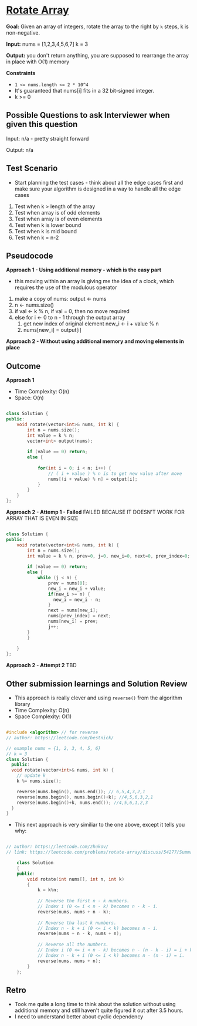 # [Rotate Array](https://leetcode.com/problems/rotate-array/)

**Goal:** 
Given an array of integers, rotate the array to the right by `k` steps, k is non-negative.

**Input:**
nums = [1,2,3,4,5,6,7]
k = 3

**Output:**
you don't return anything, you are supposed to rearrange the array in place with O(1) memory

**Constraints**
* `1 <= nums.length <= 2 * 10^4`
* It's guaranteed that nums[i] fits in a 32 bit-signed integer.
* k >= 0

## Possible Questions to ask Interviewer when given this question

Input: 
n/a - pretty straight forward

Output:
n/a

## Test Scenario

- Start planning the test cases - think about all the edge cases first and make sure your algorithm is designed in a way to handle all the edge cases

1. Test when k > length of the array
2. Test when array is of odd elements
3. Test when array is of even elements
4. Test when k is lower bound
5. Test when k is mid bound
6. Test when k = n-2

## Pseudocode

**Approach 1 - Using additional memory - which is the easy part**
- this moving within an array is giving me the idea of a clock, which requires the use of the modulous operator

1. make a copy of nums: output <- nums
2. n <- nums.size()
3. if val <- k % n, if val = 0, then no move required
4. else for i <- 0 to n - 1 through the output array
   1. get new index of original element new_i <- i + value % n
   2. nums[new_i] = output[i]

**Approach 2 - Without using additional memory and moving elements in place**



## Outcome

**Approach 1**
* Time Complexity: O(n)
* Space: O(n)

```cpp

class Solution {
public:
    void rotate(vector<int>& nums, int k) {
        int n = nums.size();
        int value = k % n;
        vector<int> output(nums);
        
        if (value == 0) return;
        else {
            
            for(int i = 0; i < n; i++) {
                // ( i + value ) % n is to get new value after move
                nums[(i + value) % n] = output[i];
            }
        }
    }
};

```

**Approach 2 - Attemp 1 - Failed**
FAILED BECAUSE IT DOESN'T WORK FOR ARRAY THAT IS EVEN IN SIZE

```cpp

class Solution {
public:
    void rotate(vector<int>& nums, int k) {
        int n = nums.size();
        int value = k % n, prev=0, j=0, new_i=0, next=0, prev_index=0;
        
        if (value == 0) return;
        else {
            while (j < n) {
                prev = nums[0];
                new_i = new_i + value;
                if(new_i >= n) {
                  new_i = new_i - n;
                }
                next = nums[new_i];
                nums[prev_index] = next;
                nums[new_i] = prev;
                j++;
        }  
        }
   
    }
};

```

**Approach 2 - Attempt 2**
TBD

## Other submission learnings and Solution Review

* This approach is really clever and using `reverse()` from the algorithm library
* Time Complexity: O(n)
* Space Complexity: O(1)

```cpp

#include <algorithm> // for reverse
// author: https://leetcode.com/bestnick/

// example nums = {1, 2, 3, 4, 5, 6}
// k = 3
class Solution {
  public:
  void rotate(vector<int>& nums, int k) {
    // update k 
    k %= nums.size(); 

    reverse(nums.begin(), nums.end()); // 6,5,4,3,2,1
    reverse(nums.begin(), nums.begin()+k); //4,5,6,3,2,1
    reverse(nums.begin()+k, nums.end()); //4,5,6,1,2,3
  }
}
```

* This next approach is very similiar to the one above, except it tells you why:
  
```cpp

// author: https://leetcode.com/zhukov/
// link: https://leetcode.com/problems/rotate-array/discuss/54277/Summary-of-C%2B%2B-solutions

    class Solution 
    {
    public:
        void rotate(int nums[], int n, int k) 
        {
            k = k%n;
    
            // Reverse the first n - k numbers.
            // Index i (0 <= i < n - k) becomes n - k - i.
            reverse(nums, nums + n - k);
            
            // Reverse tha last k numbers.
            // Index n - k + i (0 <= i < k) becomes n - i.
            reverse(nums + n - k, nums + n);
            
            // Reverse all the numbers.
            // Index i (0 <= i < n - k) becomes n - (n - k - i) = i + k.
            // Index n - k + i (0 <= i < k) becomes n - (n - i) = i.
            reverse(nums, nums + n);
        }
    };

```

## Retro
- Took me quite a long time to think about the solution without using additional memory and still haven't quite figured it out after 3.5 hours.
- I need to understand better about cyclic dependency

